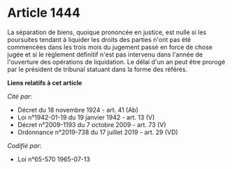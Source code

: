 # Article 1444

La séparation de biens, quoique prononcée en justice, est nulle si les poursuites tendant à liquider les droits des parties
n'ont pas été commencées dans les trois mois du jugement passé en force de chose jugée et si le règlement définitif n'est pas
intervenu dans l'année de l'ouverture des opérations de liquidation. Le délai d'un an peut être prorogé par le président de
tribunal statuant dans la forme des référés.

**Liens relatifs à cet article**

_Cité par_:

  - Décret du 18 novembre 1924 - art. 41 (Ab)
  - Loi n°1942-01-19 du 19 janvier 1942 - art. 13 (V)
  - Décret n°2009-1193 du 7 octobre 2009 - art. 73 (V)
  - Ordonnance n°2019-738 du 17 juillet 2019 - art. 29 (VD)

_Codifié par_:

  - Loi n°65-570 1965-07-13

